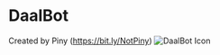 # DaalBot
Created by Piny (https://bit.ly/NotPiny)
![DaalBot Icon](https://pinymedia.web.app/Daalbot.png)